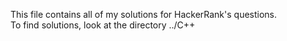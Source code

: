 This file contains all of my solutions for HackerRank's questions. <br>
To find solutions, look at the directory ../C++
